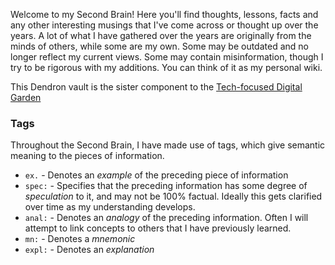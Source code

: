 
Welcome to my Second Brain! Here you'll find thoughts, lessons, facts and any other interesting musings that I've come across or thought up over the years. A lot of what I have gathered over the years are originally from the minds of others, while some are my own. Some may be outdated and no longer reflect my current views. Some may contain misinformation, though I try to be rigorous with my additions. You can think of it as my personal wiki.

This Dendron vault is the sister component to the [Tech-focused Digital Garden](https://tech.kyletycholiz.com)

### Tags
Throughout the Second Brain, I have made use of tags, which give semantic meaning to the pieces of information.

- `ex.` - Denotes an *example* of the preceding piece of information
- `spec:` - Specifies that the preceding information has some degree of *speculation* to it, and may not be 100% factual. Ideally this gets clarified over time as my understanding develops.
- `anal:` - Denotes an *analogy* of the preceding information. Often I will attempt to link concepts to others that I have previously learned.
- `mn:` - Denotes a *mnemonic*
- `expl:` - Denotes an *explanation*